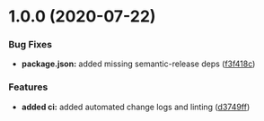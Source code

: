# 1.0.0 (2020-07-22)


### Bug Fixes

* **package.json:** added missing semantic-release deps ([f3f418c](https://github.com/ryparker/ryanparker.dev/commit/f3f418c52771d53583db1a2042388c968897b29e))


### Features

* **added ci:** added automated change logs and linting ([d3749ff](https://github.com/ryparker/ryanparker.dev/commit/d3749ff31589f6a37e7219f04e3accafc63b0689))
